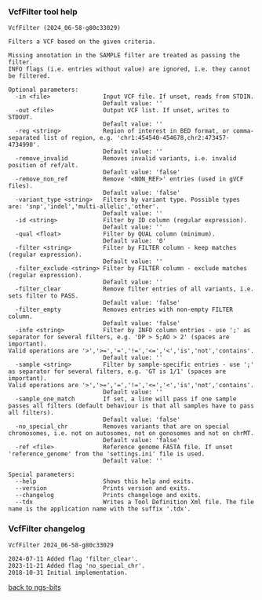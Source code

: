 ### VcfFilter tool help
	VcfFilter (2024_06-58-g80c33029)
	
	Filters a VCF based on the given criteria.
	
	Missing annotation in the SAMPLE filter are treated as passing the filter.
	INFO flags (i.e. entries without value) are ignored, i.e. they cannot be filtered.
	
	Optional parameters:
	  -in <file>               Input VCF file. If unset, reads from STDIN.
	                           Default value: ''
	  -out <file>              Output VCF list. If unset, writes to STDOUT.
	                           Default value: ''
	  -reg <string>            Region of interest in BED format, or comma-separated list of region, e.g. 'chr1:454540-454678,chr2:473457-4734990'.
	                           Default value: ''
	  -remove_invalid          Removes invalid variants, i.e. invalid position of ref/alt.
	                           Default value: 'false'
	  -remove_non_ref          Remove '<NON_REF>' entries (used in gVCF files).
	                           Default value: 'false'
	  -variant_type <string>   Filters by variant type. Possible types are: 'snp','indel','multi-allelic','other'.
	                           Default value: ''
	  -id <string>             Filter by ID column (regular expression).
	                           Default value: ''
	  -qual <float>            Filter by QUAL column (minimum).
	                           Default value: '0'
	  -filter <string>         Filter by FILTER column - keep matches (regular expression).
	                           Default value: ''
	  -filter_exclude <string> Filter by FILTER column - exclude matches (regular expression).
	                           Default value: ''
	  -filter_clear            Remove filter entries of all variants, i.e. sets filter to PASS.
	                           Default value: 'false'
	  -filter_empty            Removes entries with non-empty FILTER column.
	                           Default value: 'false'
	  -info <string>           Filter by INFO column entries - use ';' as separator for several filters, e.g. 'DP > 5;AO > 2' (spaces are important).
	Valid operations are '>','>=','=','!=','<=','<','is','not','contains'.
	                           Default value: ''
	  -sample <string>         Filter by sample-specific entries - use ';' as separator for several filters, e.g. 'GT is 1/1' (spaces are important).
	Valid operations are '>','>=','=','!=','<=','<','is','not','contains'.
	                           Default value: ''
	  -sample_one_match        If set, a line will pass if one sample passes all filters (default behaviour is that all samples have to pass all filters).
	                           Default value: 'false'
	  -no_special_chr          Removes variants that are on special chromosomes, i.e. not on autosomes, not on gonosomes and not on chrMT.
	                           Default value: 'false'
	  -ref <file>              Reference genome FASTA file. If unset 'reference_genome' from the 'settings.ini' file is used.
	                           Default value: ''
	
	Special parameters:
	  --help                   Shows this help and exits.
	  --version                Prints version and exits.
	  --changelog              Prints changeloge and exits.
	  --tdx                    Writes a Tool Definition Xml file. The file name is the application name with the suffix '.tdx'.
	
### VcfFilter changelog
	VcfFilter 2024_06-58-g80c33029
	
	2024-07-11 Added flag 'filter_clear'.
	2023-11-21 Added flag 'no_special_chr'.
	2018-10-31 Initial implementation.
[back to ngs-bits](https://github.com/imgag/ngs-bits)
